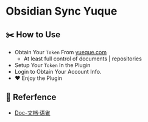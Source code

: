 # Obsidian Sync Yuque

## ✂️ How to Use

- Obtain Your `Token` From [yueque.com](https://www.yuque.com/settings/tokens/new?language=en-us)
  - At least full control of documents | repositories
- Setup Your `Token` In the Plugin
- Login to Obtain Your Account Info.
- ❤️ Enjoy the Plugin

## 📖 Referfence

- [Doc-文档·语雀](https://www.yuque.com/yuque/developer/doc)